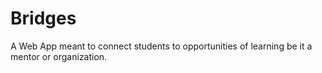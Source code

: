 # Bridges
A Web App meant to connect students to opportunities of learning be it a mentor or organization.

